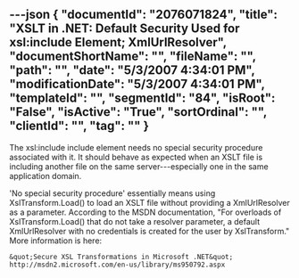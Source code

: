 ---json
{
  "documentId": "2076071824",
  "title": "XSLT in .NET: Default Security Used for xsl:include Element; XmlUrlResolver",
  "documentShortName": "",
  "fileName": "",
  "path": "",
  "date": "5/3/2007 4:34:01 PM",
  "modificationDate": "5/3/2007 4:34:01 PM",
  "templateId": "",
  "segmentId": "84",
  "isRoot": "False",
  "isActive": "True",
  "sortOrdinal": "",
  "clientId": "",
  "tag": ""
}
---

The xsl:include include element needs no special security procedure associated with it. It should behave as expected when an XSLT file is including another file on the same server---especially one in the same application domain.

'No special security procedure' essentially means using XslTransform.Load() to load an XSLT file without providing a XmlUrlResolver as a parameter. According to the MSDN documentation, &quot;For overloads of XslTransform.Load() that do not take a resolver parameter, a default XmlUrlResolver with no credentials is created for the user by XslTransform.&quot; More information is here:

    &quot;Secure XSL Transformations in Microsoft .NET&quot;
    http://msdn2.microsoft.com/en-us/library/ms950792.aspx
